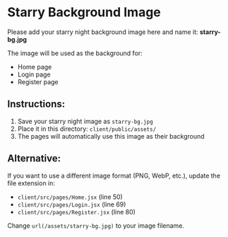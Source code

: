 # Starry Background Image

Please add your starry night background image here and name it:
**starry-bg.jpg**

The image will be used as the background for:
- Home page
- Login page
- Register page

## Instructions:
1. Save your starry night image as `starry-bg.jpg`
2. Place it in this directory: `client/public/assets/`
3. The pages will automatically use this image as their background

## Alternative:
If you want to use a different image format (PNG, WebP, etc.), update the file extension in:
- `client/src/pages/Home.jsx` (line 50)
- `client/src/pages/Login.jsx` (line 69)
- `client/src/pages/Register.jsx` (line 80)

Change `url(/assets/starry-bg.jpg)` to your image filename.
